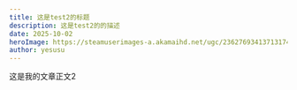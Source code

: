 ```yaml
---
title: 这是test2的标题
description: 这是test2的的描述
date: 2025-10-02 
heroImage: https://steamuserimages-a.akamaihd.net/ugc/2362769341371317445/BD8E2AD582B9B24D516FD1B5D03E05C81A0509E9/?imw=5000&imh=5000&ima=fit&impolicy=Letterbox&imcolor=%23000000&letterbox=false
author: yesusu
---
```

这是我的文章正文2